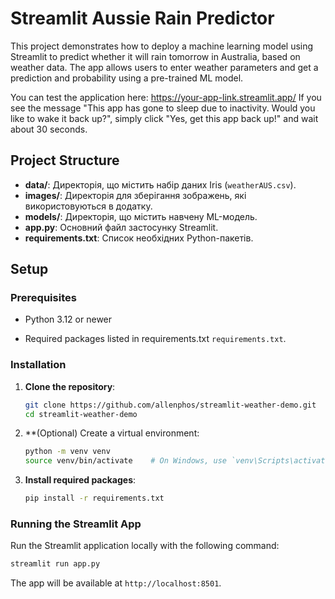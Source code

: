 # Streamlit Aussie Rain Predictor

This project demonstrates how to deploy a machine learning model using Streamlit to predict whether it will rain tomorrow in Australia, based on weather data.
The app allows users to enter weather parameters and get a prediction and probability using a pre-trained ML model.

You can test the application here: https://your-app-link.streamlit.app/
If you see the message "This app has gone to sleep due to inactivity. Would you like to wake it back up?", simply click "Yes, get this app back up!" and wait about 30 seconds.

## Project Structure

- **data/**: Директорія, що містить набір даних Iris (`weatherAUS.csv`).
- **images/**: Директорія для зберігання зображень, які використовуються в додатку.
- **models/**: Директорія, що містить навчену ML-модель.
- **app.py**: Основний файл застосунку Streamlit.
- **requirements.txt**: Список необхідних Python-пакетів.

## Setup

### Prerequisites

- Python 3.12 or newer

- Required packages listed in requirements.txt `requirements.txt`.

### Installation

1. **Clone the repository**:
   ```bash
   git clone https://github.com/allenphos/streamlit-weather-demo.git
   cd streamlit-weather-demo
   ```

2. **(Optional) Create a virtual environment:
   ```bash
   python -m venv venv
   source venv/bin/activate    # On Windows, use `venv\Scripts\activate`
   ```

3. **Install required packages**:
   ```bash
   pip install -r requirements.txt
   ```

### Running the Streamlit App

Run the Streamlit application locally with the following command:

```bash
streamlit run app.py
```

The app will be available at `http://localhost:8501`.
